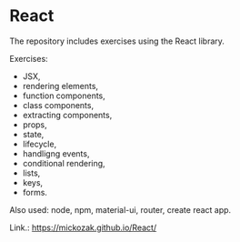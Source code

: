 # React

The repository includes exercises using the React library.

Exercises:

- JSX,
- rendering elements,
- function components,
- class components,
- extracting components,
- props,
- state,
- lifecycle,
- handligng events,
- conditional rendering,
- lists,
- keys,
- forms.

Also used: node, npm, material-ui, router, create react app.

Link.: https://mickozak.github.io/React/
